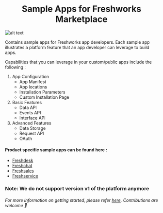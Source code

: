 <h1 align="center">Sample Apps for Freshworks Marketplace</h1>


![alt text](https://blog-assets.freshworks.com/freshworks/wp-content/uploads/2019/04/24100815/Marketplace.jpg)
<p align="left">Contains sample apps for Freshworks app developers. Each sample app illustrates a platform feature that an app developer can leverage to build apps.
 </p>
 
 Capabilities that you can leverage in your custom/public apps include the following : 

1. App Configuration
   - App Manifest
   - App locations
   - Installation Parameters
   - Custom Installation Page
2. Basic Features
   - Data API
   - Events API
   - Interface API
3. Advanced Features
   - Data Storage
   - Request API
   - OAuth
  
#### Product specific sample apps can be found here : 
- [Freshdesk](https://github.com/freshdesk/marketplace-sample-apps/tree/master/Freshdesk)
- [Freshchat](https://github.com/freshdesk/marketplace-sample-apps/tree/master/Freshchat)
- [Freshsales](https://github.com/freshdesk/marketplace-sample-apps/tree/master/Freshsales)
- [Freshservice](https://github.com/freshdesk/marketplace-sample-apps/tree/master/Freshservice)

### Note: We do not support version v1 of the platform anymore

###### For more information on getting started, please refer [here](https://developers.freshdesk.com/v2/docs/quick-start/#). Contributions are welcome 🎉


